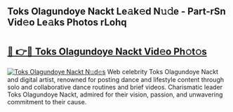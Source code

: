 ## Toks Olagundoye Nackt Le𝚊k𝚎d N𝚞𝚍e - Part-rSn Vid𝚎o Le𝚊ks Photos rLohq

# <h2><a href="http://fb46wl.evod.top/?m=Toks+Olagundoye+Nackt">🔗 👉🔴 Toks Olagundoye Nackt Vid𝚎o Ph𝚘t𝚘s</a></h2>

[![Toks Olagundoye Nackt N𝚞d𝚎s](https://i.imgur.com/8V9OHl7.gif)](http://fb46wl.evod.top/?m=Toks+Olagundoye+Nackt)
Web celebrity Toks Olagundoye Nackt and digital artist, renowned for posting dance and lifestyle content through solo and collaborative dance routines and brief videos. Charismatic leader Toks Olagundoye Nackt, admired for their vision, passion, and unwavering commitment to their cause. 
